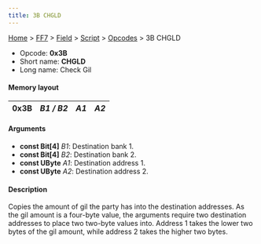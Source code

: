 ```yaml
---
title: 3B CHGLD
---
```


[Home](../../../../Main%20Page.md.md) > [FF7](../../../../FF7.md) > [Field](../../../Field.md) > [Script](../../Script.md) > [Opcodes](../Opcodes.md) > 3B CHGLD

-   Opcode: **0x3B**
-   Short name: **CHGLD**
-   Long name: Check Gil

#### Memory layout

| 0x3B | *B1 / B2* | *A1* | *A2* |
|------|-----------|------|------|

#### Arguments

-   **const Bit\[4\]** *B1*: Destination bank 1.
-   **const Bit\[4\]** *B2*: Destination bank 2.
-   **const UByte** *A1*: Destination address 1.
-   **const UByte** *A2*: Destination address 2.

#### Description

Copies the amount of gil the party has into the destination addresses.
As the gil amount is a four-byte value, the arguments require two
destination addresses to place two two-byte values into. Address 1 takes
the lower two bytes of the gil amount, while address 2 takes the higher
two bytes.
